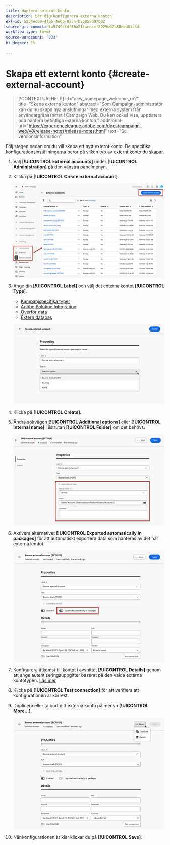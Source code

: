 ```yaml
---
title: Hantera externt konto
description: Lär dig konfigurera externa konton
exl-id: 52b4ec99-4f55-4e0b-8a54-b25058d97b02
source-git-commit: 1a5f49cfdf56a21faedcef3029b62b88ebd81c8d
workflow-type: tm+mt
source-wordcount: '223'
ht-degree: 1%

---
```


# Skapa ett externt konto {#create-external-account}

>[!CONTEXTUALHELP]
>id="acw_homepage_welcome_rn2"
>title="Skapa externa konton"
>abstract="Som Campaign-administratör kan du nu skapa nya anslutningar med externa system från användargränssnittet i Campaign Web. Du kan också visa, uppdatera och hantera befintliga externa konton."
>additional-url="https://experienceleague.adobe.com/docs/campaign-web/v8/release-notes/release-notes.html" text="Se versionsinformation"

Följ stegen nedan om du vill skapa ett nytt externt konto. De specifika konfigurationsinställningarna beror på vilken typ av externt konto du skapar.

1. Välj **[!UICONTROL External accounts]** under **[!UICONTROL Administration]** på den vänstra panelmenyn.

1. Klicka på **[!UICONTROL Create external account]**.

   ![Skärmbild som visar alternativet att skapa ett externt konto i webbanvändargränssnittet.](assets/external_account_create_1.png)

1. Ange din **[!UICONTROL Label]** och välj det externa kontot **[!UICONTROL Type]**.

   * [Kampanjspecifika typer](external-account.md)
   * [Adobe Solution Integration](integration-external-account.md)
   * [Överför data](transfer-external-account.md)
   * [Extern databas](external-account-database.md)

   ![Skärmbild med fält för att ange etiketten och välja extern kontotyp.](assets/external_account_create_2.png)

1. Klicka på **[!UICONTROL Create]**.

1. Ändra sökvägen **[!UICONTROL Additional options]** eller **[!UICONTROL Internal name]** i listrutan **[!UICONTROL Folder]** om det behövs.

   ![Skärmbild med ytterligare alternativ för konfiguration av internt namn och mappsökväg.](assets/external_account_create_3.png)

1. Aktivera alternativet **[!UICONTROL Exported automatically in packages]** för att automatiskt exportera data som hanteras av det här externa kontot. <!--Exported where??-->

   ![Skärmbild som visar alternativet att aktivera automatisk export i paket.](assets/external_account_create_exported.png)

1. Konfigurera åtkomst till kontot i avsnittet **[!UICONTROL Details]** genom att ange autentiseringsuppgifter baserat på den valda externa kontotypen. [Läs mer](#bounce)

1. Klicka på **[!UICONTROL Test connection]** för att verifiera att konfigurationen är korrekt.

1. Duplicera eller ta bort ditt externa konto på menyn **[!UICONTROL More...]**.

   ![Skärmbild som visar menyn Mer med alternativ för att duplicera eller ta bort det externa kontot.](assets/external_account_create_4.png)

1. När konfigurationen är klar klickar du på **[!UICONTROL Save]**.
